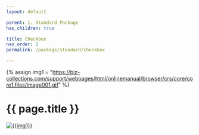```yaml
---
layout: default

parent: 1. Standard Package
has_children: true

title: Checkbox
nav_order: 2
permalink: /package/standard/checkbox

---
```

{% assign img1 = "https://biz-collections.com/support/webpages/html/onlinemanual/browser/crs/core/core1.files/image001.gif" %}


# {{ page.title }}

<a href="{{ img1 }}" target="_blank"> <img src="{{ img1 }}" alt="{{img1}}"></a>